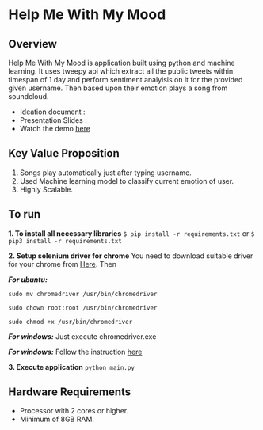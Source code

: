 # Help Me With My Mood

## Overview
Help Me With My Mood is application built using python and machine learning. It uses tweepy api which extract all the public tweets within timespan of 1 day and perform sentiment analyisis on it for the provided given username. Then based upon their emotion plays a song from soundcloud.

<ul>
<li>Ideation document : </li>
<li>Presentation Slides :</li>
  <li>Watch the demo <a href="https://youtu.be/7IAx-mlBLK0">here</a></li>
</ul>

## Key Value Proposition
<ol>
  <li>Songs play automatically just after typing username.</li>
  <li>Used Machine learning model to classify current emotion of user.</li>
  <li>Highly Scalable.</li>
</ol>  

## To run

<b>1. To install all necessary libraries</b>
``$ pip install -r requirements.txt`` or ``$ pip3 install -r requirements.txt``

<b>2. Setup selenium driver for chrome</b>
You need to download suitable driver for your chrome from [Here](https://sites.google.com/a/chromium.org/chromedriver/downloads). Then

<b><i>For ubuntu:</i></b>

``sudo mv chromedriver /usr/bin/chromedriver``

``sudo chown root:root /usr/bin/chromedriver``

``sudo chmod +x /usr/bin/chromedriver``

<b><i>For windows:</i></b>
Just execute chromedriver.exe

<b><i>For windows:</i></b>
Follow the instruction [here](https://www.kenst.com/2015/03/installing-chromedriver-on-mac-osx/)

<b>3. Execute application</b>
``python main.py``

## Hardware Requirements
<ul>
  <li>Processor with 2 cores or higher.</li>
  <li>Minimum of 8GB RAM.</li>
</ul>
